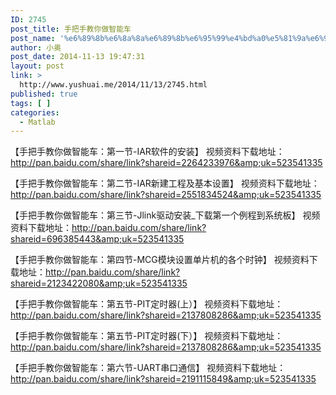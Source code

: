 ```yaml
---
ID: 2745
post_title: 手把手教你做智能车
post_name: '%e6%89%8b%e6%8a%8a%e6%89%8b%e6%95%99%e4%bd%a0%e5%81%9a%e6%99%ba%e8%83%bd%e8%bd%a6'
author: 小奥
post_date: 2014-11-13 19:47:31
layout: post
link: >
  http://www.yushuai.me/2014/11/13/2745.html
published: true
tags: [ ]
categories:
  - Matlab
---
```

【手把手教你做智能车：第一节-IAR软件的安装】
视频资料下载地址：http://pan.baidu.com/share/link?shareid=2264233976&amp;uk=523541335

【手把手教你做智能车：第二节-IAR新建工程及基本设置】
视频资料下载地址：http://pan.baidu.com/share/link?shareid=2551834524&amp;uk=523541335

【手把手教你做智能车：第三节-Jlink驱动安装_下载第一个例程到系统板】
视频资料下载地址：http://pan.baidu.com/share/link?shareid=696385443&amp;uk=523541335

【手把手教你做智能车：第四节-MCG模块设置单片机的各个时钟】
视频资料下载地址：http://pan.baidu.com/share/link?shareid=2123422080&amp;uk=523541335

【手把手教你做智能车：第五节-PIT定时器(上）】
视频资料下载地址：http://pan.baidu.com/share/link?shareid=2137808286&amp;uk=523541335

【手把手教你做智能车：第五节-PIT定时器(下）】
视频资料下载地址：http://pan.baidu.com/share/link?shareid=2137808286&amp;uk=523541335

【手把手教你做智能车：第六节-UART串口通信】
视频资料下载地址：http://pan.baidu.com/share/link?shareid=2191115849&amp;uk=523541335